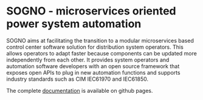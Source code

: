 # SOGNO - microservices oriented power system automation

SOGNO aims at facilitating the transition to a modular microservices based control center software solution for distribution system operators. 
This allows operators to adapt faster because components can be updated more independently from each other. 
It provides system operators and automation software developers with an open source framework that exposes open APIs to plug in new automation functions and supports industry standards such as CIM IEC61970 and IEC61850.

The complete [documentation](https://sogno-platform.github.io) is available on github pages.

